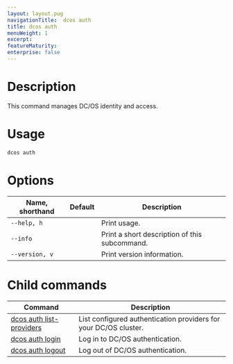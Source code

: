 ```yaml
---
layout: layout.pug
navigationTitle:  dcos auth
title: dcos auth
menuWeight: 1
excerpt:
featureMaturity:
enterprise: false
---
```


# Description
This command manages DC/OS identity and access.

# Usage

```bash
dcos auth 
```

# Options

| Name, shorthand | Default | Description |
|---------|-------------|-------------|
| `--help, h`   |             |  Print usage. |
| `--info`   |             |  Print a short description of this subcommand. |
| `--version, v`   |             | Print version information. |

# Child commands

| Command | Description |
|---------|-------------|
|[dcos auth list-providers](/1.9/cli/command-reference/dcos-auth/dcos-auth-list-providers/) | List configured authentication providers for your DC/OS cluster. |  
| [dcos auth login](/1.9/cli/command-reference/dcos-auth/dcos-auth-login/)   |   Log in to DC/OS authentication.  |  
| [dcos auth logout](/1.9/cli/command-reference/dcos-auth/dcos-auth-logout/)   |  Log out of DC/OS authentication.  |  

